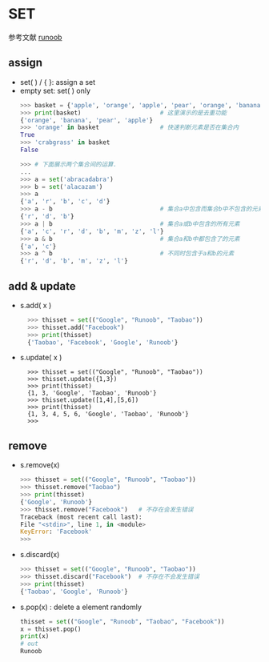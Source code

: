 # **SET**
参考文献 [runoob](https://www.runoob.com/python3/python3-set.html)

## **assign**
- set( ) / { }: assign a set
- empty set: set( ) only
    ```python
    >>> basket = {'apple', 'orange', 'apple', 'pear', 'orange', 'banana'}
    >>> print(basket)                      # 这里演示的是去重功能
    {'orange', 'banana', 'pear', 'apple'}
    >>> 'orange' in basket                 # 快速判断元素是否在集合内
    True
    >>> 'crabgrass' in basket
    False

    >>> # 下面展示两个集合间的运算.
    ...
    >>> a = set('abracadabra')
    >>> b = set('alacazam')
    >>> a                                  
    {'a', 'r', 'b', 'c', 'd'}
    >>> a - b                              # 集合a中包含而集合b中不包含的元素
    {'r', 'd', 'b'}
    >>> a | b                              # 集合a或b中包含的所有元素
    {'a', 'c', 'r', 'd', 'b', 'm', 'z', 'l'}
    >>> a & b                              # 集合a和b中都包含了的元素
    {'a', 'c'}
    >>> a ^ b                              # 不同时包含于a和b的元素
    {'r', 'd', 'b', 'm', 'z', 'l'}
    ```

## **add & update**
- s.add( x )
  ```python
    >>> thisset = set(("Google", "Runoob", "Taobao"))
    >>> thisset.add("Facebook")
    >>> print(thisset)
    {'Taobao', 'Facebook', 'Google', 'Runoob'}
  ```
- s.update( x )
  ```update
    >>> thisset = set(("Google", "Runoob", "Taobao"))
    >>> thisset.update({1,3})
    >>> print(thisset)
    {1, 3, 'Google', 'Taobao', 'Runoob'}
    >>> thisset.update([1,4],[5,6])  
    >>> print(thisset)
    {1, 3, 4, 5, 6, 'Google', 'Taobao', 'Runoob'}
    >>>
  ```

## **remove**
- s.remove(x)
    ```python
    >>> thisset = set(("Google", "Runoob", "Taobao"))
    >>> thisset.remove("Taobao")
    >>> print(thisset)
    {'Google', 'Runoob'}
    >>> thisset.remove("Facebook")   # 不存在会发生错误
    Traceback (most recent call last):
    File "<stdin>", line 1, in <module>
    KeyError: 'Facebook'
    >>>
    ```
- s.discard(x)
    ```python
    >>> thisset = set(("Google", "Runoob", "Taobao"))
    >>> thisset.discard("Facebook")  # 不存在不会发生错误
    >>> print(thisset)
    {'Taobao', 'Google', 'Runoob'}
    ```
- s.pop(x) : delete a element randomly
    ```python
    thisset = set(("Google", "Runoob", "Taobao", "Facebook"))
    x = thisset.pop()
    print(x)
    # out
    Runoob
    ```